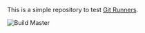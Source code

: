 This is a simple repository to test [Git Runners](http://docs.gitlab.com/ce/ci/quick_start/README.html).

![Build Master](https://gitlab.sysd.io/james/runner-test/badges/master/build.svg)
